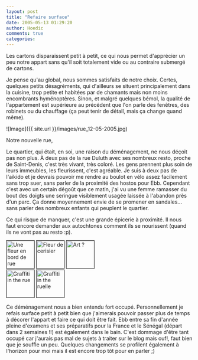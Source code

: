 ```yaml
---
layout: post
title: "Refaire surface"
date: 2005-05-13 01:29:20
author: Hoedic
comments: true
categories: 
---
```



Les cartons disparaissent petit à petit, ce qui nous permet d'apprécier un peu notre appart sans qu'il soit totalement vide ou au contraire submergé de cartons.

Je pense qu'au global, nous sommes satisfaits de notre choix. Certes, quelques petits désagréments, qui d'ailleurs se situent principalement dans la cuisine, trop petite et habitées par de chamants mais non moins encombrants hyménoptères. Sinon, et malgré quelques bémol, la qualité de l'appartement est supérieure au précédent que l'on parle des fenêtres, des robinets ou du chauffage (ça peut tenir de détail, mais ça change quand même).

![Image]({{ site.url }}/images/rue_12-05-2005.jpg)
<div class="photoattrib">Notre nouvelle rue, </div>



Le quartier, qui était, en soi, une raison du déménagement, ne nous déçoit pas non plus. À deux pas de la rue Duluth avec ses nombreux resto, proche de Saint-Denis, c'est très vivant, très coloré. Les gens prennent plus soin de leurs immeubles, les fleurissent, c'est agréable. Je suis à deux pas de l'aikido et je devrais pouvoir me rendre au boulot en vélo assez facilement sans trop suer, sans parler de la proximité des hostos pour Ebb. Cependant c'est avec un certain dégoût que ce matin, j'ai vu une femme ramasser du bout des doigts une seringue visiblement usagée laissée à l'abandon près d'un parc. Ça donne moyennement envie de se promener en sandales... sans parler des nombreux enfants qui peuplent le quartier.

Ce qui risque de manquer, c'est une grande épicerie à proximité. Il nous faut encore demander aux autochtones comment ils se nourissent (quand ils ne vont pas au resto :p).


<a href="http://www.flickr.com/photos/hoedic/13622765/" title="Photo Sharing"><img border="1" src="http://photos9.flickr.com/13622765_21a046a55b_s.jpg" width="75" height="75" alt="Une fleur en bord de rue" /></a>
<a href="http://www.flickr.com/photos/hoedic/13622764/" title="Photo Sharing"><img  border="1" src="http://photos9.flickr.com/13622764_6e65e4e054_s.jpg" width="75" height="75" alt="Fleur de cerisier" /></a>
<a href="http://www.flickr.com/photos/hoedic/13196931/" title="Photo Sharing"><img  border="1" src="http://photos10.flickr.com/13196931_358bfc5016_s.jpg" width="75" height="75" alt="Art ?" /></a><br/>
<a href="http://www.flickr.com/photos/hoedic/13196221/" title="Photo Sharing"><img  border="1" src="http://photos9.flickr.com/13196221_3cd477876c_s.jpg" width="75" height="75" alt="Graffiti in the rue" /></a>
<a href="http://www.flickr.com/photos/hoedic/13196220/" title="Photo Sharing"><img  border="1" src="http://photos10.flickr.com/13196220_165db58c25_s.jpg" width="75" height="75" alt="Graffiti in the ruelle" /></a>


Ce déménagement nous a bien entendu fort occupé. Personnellement je refais surface petit à petit bien que j'aimerais pouvoir passer plus de temps à décorer l'appart et faire ce qui doit être fait. Ebb entre sa fin d'année pleine d'examens et ses préparatifs pour la France et le Sénégal (départ dans 2 semaines !!) est également dans le bain. C'est dommage d'être tant occupé car j'aurais pas mal de sujets à traiter sur le blog mais ouf!, faut bien que je souffle un peu. Quelques changements se profilent également à l'horizon pour moi mais il est encore trop tôt pour en parler ;)